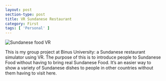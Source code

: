 ```yaml
---
layout: post
section-type: post
title: VR Sundanese Restaurant
category: First
tags: [ 'Personal' ]
---
```


![Sundanese food VR](https://cdn.discordapp.com/attachments/518786632254488591/518786788110630956/Screenshot_20181202-205150_Sundanese_food_VR.jpg)

This is my group project at Binus University: a Sundanese restaurant simulator using VR. The purpose of this is to introduce people to Sundanese Food without having to bring real Sundanese Food. It’s an easier way to show a variety of Sundanese dishes to people in other countries without them having to visit here.
